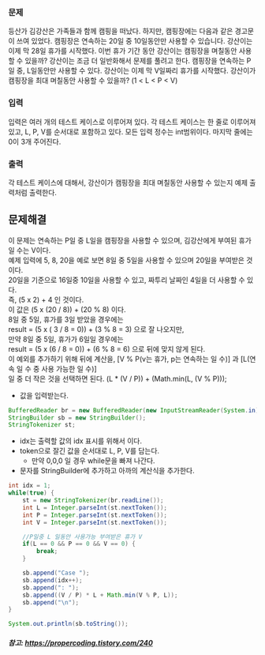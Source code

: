 ### 문제
등산가 김강산은 가족들과 함께 캠핑을 떠났다. 하지만, 캠핑장에는 다음과 같은 경고문이 쓰여 있었다.
캠핑장은 연속하는 20일 중 10일동안만 사용할 수 있습니다.
강산이는 이제 막 28일 휴가를 시작했다. 이번 휴가 기간 동안 강산이는 캠핑장을 며칠동안 사용할 수 있을까?
강산이는 조금 더 일반화해서 문제를 풀려고 한다.
캠핑장을 연속하는 P일 중, L일동안만 사용할 수 있다. 강산이는 이제 막 V일짜리 휴가를 시작했다. 강산이가 캠핑장을 최대 며칠동안 사용할 수 있을까? (1 < L < P < V)

### 입력
입력은 여러 개의 테스트 케이스로 이루어져 있다. 각 테스트 케이스는 한 줄로 이루어져 있고, L, P, V를 순서대로 포함하고 있다. 모든 입력 정수는 int범위이다. 마지막 줄에는 0이 3개 주어진다.

### 출력
각 테스트 케이스에 대해서, 강산이가 캠핑장을 최대 며칠동안 사용할 수 있는지 예제 출력처럼 출력한다.


## 문제해결 
이 문제는 연속하는 P일 중 L일을 캠핑장을 사용할 수 있으며, 김강산에게 부여된 휴가일 수는 V이다.   
예제 입력에 5, 8, 20을 예로 보면 8일 중 5일을 사용할 수 있으며 20일을 부여받은 것이다.   
20일을 기준으로 16일중 10일을 사용할 수 있고, 짜투리 날짜인 4일을 더 사용할 수 있다.  
즉, (5 x 2) + 4 인 것이다.   
이 값은 (5 x (20 / 8)) + (20 % 8) 이다.   
8일 중 5일, 휴가를 3일 받았을 경우에는  
result = (5 x ( 3 / 8 = 0)) + (3 % 8 = 3) 으로 잘 나오지만,   
만약 8일 중 5일, 휴가가 6일일 경우에는  
result = (5 x (6 / 8 = 0)) + (6 % 8 = 6) 으로 뒤에 맞지 않게 된다.   
이 예외를 추가하기 위해 뒤에 계산을, [V % P(v는 휴가, p는 연속하는 일 수)] 과 [L(연속 일 수 중 사용 가능한 일 수)]   
일 중 더 작은 것을 선택하면 된다.
(L * (V / P)) + (Math.min(L, (V % P)));

- 값을 입력받는다. 
```java
BufferedReader br = new BufferedReader(new InputStreamReader(System.in));
StringBuilder sb = new StringBuilder();
StringTokenizer st;
```
- idx는 출력할 값의 idx 표시를 위해서 이다.
- token으로 잘긴 값을 순서대로 L, P, V를 담는다.
  - 만약 0,0,0 일 경우 while문을 빠져 나간다.
- 문자를 StringBuilder에 추가하고 아까의 계산식을 추가한다.

```java
int idx = 1;
while(true) {
    st = new StringTokenizer(br.readLine());
    int L = Integer.parseInt(st.nextToken());
    int P = Integer.parseInt(st.nextToken());
    int V = Integer.parseInt(st.nextToken());

    //P일중 L 일동안 사용가능 부여받은 휴가 V
    if(L == 0 && P == 0 && V == 0) {
        break;
    }

    sb.append("Case ");
    sb.append(idx++);
    sb.append(": ");
    sb.append((V / P) * L + Math.min(V % P, L));
    sb.append("\n");
}

System.out.println(sb.toString());
```

##### 참고: https://propercoding.tistory.com/240